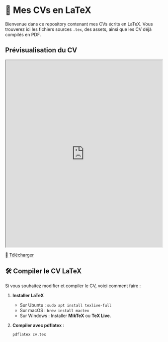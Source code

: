 # 📄 Mes CVs en LaTeX

Bienvenue dans ce repository contenant mes CVs écrits en LaTeX. Vous trouverez ici les fichiers sources `.tex`, des assets, ainsi que les CV déjà compilés en PDF.

## Prévisualisation du CV

<iframe src="https://github.com/Moussa-Kalla/Mes-CVs/blob/main/Mon_CV.pdf" width="100%" height="600px">
</iframe>

[📄 Télécharger](https://github.com/Moussa-Kalla/Mes-CVs/blob/main/Mon_CV.pdf)

## 🛠️ Compiler le CV LaTeX

Si vous souhaitez modifier et compiler le CV, voici comment faire :

1. **Installer LaTeX**  
   - Sur Ubuntu : `sudo apt install texlive-full`
   - Sur macOS : `brew install mactex`
   - Sur Windows : Installer **MikTeX** ou **TeX Live**.

2. **Compiler avec pdflatex** :
   ```bash
   pdflatex cv.tex